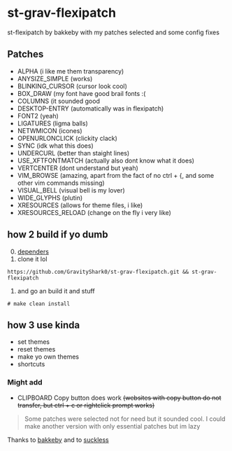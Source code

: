 # st-grav-flexipatch
st-flexipatch by bakkeby with my patches selected and some config fixes

## Patches
- ALPHA (i like me them transparency)
- ANYSIZE_SIMPLE (works)
- BLINKING_CURSOR (cursor look cool)
- BOX_DRAW (my font have good brail fonts :(
- COLUMNS (it sounded good
- DESKTOP-ENTRY (automatically was in flexipatch)
- FONT2 (yeah)
- LIGATURES (ligma balls)
- NETWMICON (icones)
- OPENURLONCLICK (clickity clack)
- SYNC (idk what this does)
- UNDERCURL (better than staight lines)
- USE_XFTFONTMATCH (actually also dont know what it does)
- VERTCENTER (dont understand but yeah)
- VIM_BROWSE (amazing, apart from the fact of no ctrl + {, and some other vim commands missing)
- VISUAL_BELL (visual bell is my lover) 
- WIDE_GLYPHS (plutin)
- XRESOURCES (allows for theme files, i like)
- XRESOURCES_RELOAD (change on the fly i very like)

## how 2 build if yo dumb
0. [dependers](https://github.com/siduck/st#dependencies)
1. clone it lol
```
https://github.com/GravityShark0/st-grav-flexipatch.git && st-grav-flexipatch
```
1. and go an build it and stuff
```
# make clean install
```

## how 3 use kinda
- set themes
- reset themes
- make yo own themes
- shortcuts


### Might add
- CLIPBOARD Copy button does work ~~(websites with copy button do not transfer, but ctrl + c or rightclick prompt works)~~ 

> Some patches were selected not for need but it sounded cool. I could make another version with only essential patches but im lazy

Thanks to [bakkeby](https://github.com/bakkeby/st-flexipatch) and to [suckless](https://st.suckless.org/)
